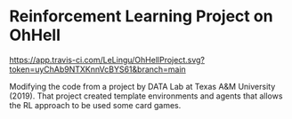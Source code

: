 # Reinforcement Learning Project on OhHell

https://app.travis-ci.com/LeLingu/OhHellProject.svg?token=uyChAb9NTXKnnVcBYS61&branch=main

Modifying the code from a project by DATA Lab at Texas A&M University (2019). That project created template environments and agents that allows the RL approach to be used some card games.  
